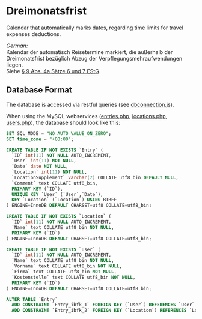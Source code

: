 # Dreimonatsfrist

Calendar that automatically marks dates, regarding time limits for travel expenses deductions.

*German:*  
Kalendar der automatisch Reisetermine markiert, die außerhalb der Dreimonatsfrist bezüglich Abzug der Verpflegungsmehraufwendungen liegen.  
Siehe [§ 9 Abs. 4a Sätze 6 und 7 EStG](https://www.gesetze-im-internet.de/estg/__9.html).


## Database Format
The database is accessed via restful queries (see [dbconnection.js](src/dbconnection.js)).

When using the MySQL webservices ([entries.php](static/entries.php), [locations.php](static/locations.php), [users.php](static/users.php)), the database should look like this:

```SQL
SET SQL_MODE = "NO_AUTO_VALUE_ON_ZERO";
SET time_zone = "+00:00";

CREATE TABLE IF NOT EXISTS `Entry` (
  `ID` int(11) NOT NULL AUTO_INCREMENT,
  `User` int(11) NOT NULL,
  `Date` date NOT NULL,
  `Location` int(11) NOT NULL,
  `LocationSupplement` varchar(2) COLLATE utf8_bin DEFAULT NULL,
  `Comment` text COLLATE utf8_bin,
  PRIMARY KEY (`ID`),
  UNIQUE KEY `User` (`User`,`Date`),
  KEY `Location` (`Location`) USING BTREE
) ENGINE=InnoDB DEFAULT CHARSET=utf8 COLLATE=utf8_bin;

CREATE TABLE IF NOT EXISTS `Location` (
  `ID` int(11) NOT NULL AUTO_INCREMENT,
  `Name` text COLLATE utf8_bin NOT NULL,
  PRIMARY KEY (`ID`)
) ENGINE=InnoDB DEFAULT CHARSET=utf8 COLLATE=utf8_bin;

CREATE TABLE IF NOT EXISTS `User` (
  `ID` int(11) NOT NULL AUTO_INCREMENT,
  `Name` text COLLATE utf8_bin NOT NULL,
  `Vorname` text COLLATE utf8_bin NOT NULL,
  `Firma` text COLLATE utf8_bin NOT NULL,
  `Kostenstelle` text COLLATE utf8_bin NOT NULL,
  PRIMARY KEY (`ID`)
) ENGINE=InnoDB DEFAULT CHARSET=utf8 COLLATE=utf8_bin;

ALTER TABLE `Entry`
  ADD CONSTRAINT `Entry_ibfk_1` FOREIGN KEY (`User`) REFERENCES `User` (`ID`) ON UPDATE CASCADE,
  ADD CONSTRAINT `Entry_ibfk_2` FOREIGN KEY (`Location`) REFERENCES `Location` (`ID`) ON UPDATE CASCADE;
```
